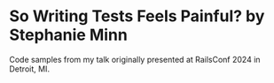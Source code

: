# So Writing Tests Feels Painful? by Stephanie Minn

Code samples from my talk originally presented at RailsConf 2024 in Detroit, MI.
